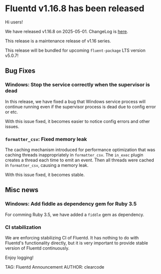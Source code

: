 # Fluentd v1.16.8 has been released

Hi users!

We have released v1.16.8 on 2025-05-01.
ChangeLog is [here](https://github.com/fluent/fluentd/blob/v1.16/CHANGELOG.md#release-v1168---20250501).

This release is a maintenance release of v1.16 series.

This release will be bundled for upcoming `fluent-package` LTS version v5.0.7!

## Bug Fixes

### Windows: Stop the service correctly when the supervisor is dead

In this release, we have fixed a bug that Windows service process will continue running
even if the supervisor process is dead due to config error or etc.

With this issue fixed, it becomes easier to notice config errors and other issues.

### `formatter_csv`: Fixed memory leak

The caching mechanism introduced for performance optimization that was caching threads inappropriately in `formatter_csv`.
The `in_exec` plugin creates a thread each time to emit an event.
Then all threads were cached in `formatter_csv`, causing a memory leak.

With this issue fixed, it becomes stable.

## Misc news

### Windows: Add fiddle as dependency gem for Ruby 3.5

For comming Ruby 3.5, we have added a `fiddle` gem as dependency.

### CI stabilization

We are enforcing stabilizing CI of Fluentd.
It has nothing to do with Fluentd's functionality directly, but it is very important to provide stable version of Fluentd continuously.

Enjoy logging!

TAG: Fluentd Announcement
AUTHOR: clearcode
